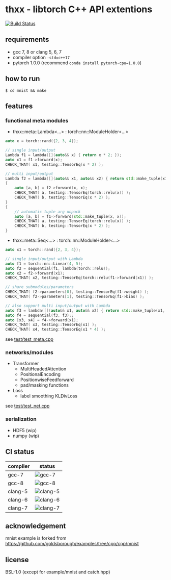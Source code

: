 # thxx - libtorch C++ API extentions

[![Build Status](https://travis-ci.org/ShigekiKarita/thxx.svg?branch=master)](https://travis-ci.org/ShigekiKarita/thxx)

## requirements

- gcc 7, 8 or clang 5, 6, 7
- compiler option `-std=c++17`
- pytorch 1.0.0 (recommend `conda install pytorch-cpu=1.0.0`)

## how to run

`$ cd mnist && make`

## features

### functional meta modules

- thxx::meta::Lambda<...> : torch::nn::ModuleHolder<...>

``` c++
auto x = torch::rand({2, 3, 4});

// single input/output
Lambda f1 = lambda([](auto&& x) { return x * 2; });
auto x1 = f1->forward(x);
CHECK_THAT( x1, testing::TensorEq(x * 2) );

// multi input/output
Lambda f2 = lambda([](auto&& x1, auto&& x2) { return std::make_tuple(x1.relu(), x2 * 2); });
{
    auto [a, b] = f2->forward(x, x);
    CHECK_THAT( a, testing::TensorEq(torch::relu(x)) );
    CHECK_THAT( b, testing::TensorEq(x * 2) );
}
{
    // automatic tuple arg unpack
    auto [a, b] = f1->forward(std::make_tuple(x, x));
    CHECK_THAT( a, testing::TensorEq(torch::relu(x)) );
    CHECK_THAT( b, testing::TensorEq(x * 2) );
}
```

- thxx::meta::Seq<...> : torch::nn::ModuleHolder<...>
``` c++
auto x1 = torch::rand({2, 3, 4});

// single input/output with Lambda
auto f1 = torch::nn::Linear(4, 5);
auto f2 = sequential(f1, lambda(torch::relu));
auto x2 = f2->forward(x1);
CHECK_THAT( x2, testing::TensorEq(torch::relu(f1->forward(x1)) );

// share submodules/parameters
CHECK_THAT( f2->parameters[0], testing::TensorEq(f1->weight) );
CHECK_THAT( f2->parameters[1], testing::TensorEq(f1->bias) );

// also support multi input/output with Lambda
auto f3 = lambda([](auto&& x1, auto&& x2) { return std::make_tuple(x1, x2 * 2); });
auto f4 = sequential(f3, f3);;
auto [x3, x4] = f4->forward(x1);
CHECK_THAT( x3, testing::TensorEq(x1) );
CHECK_THAT( x4, testing::TensorEq(x1 * 4) );
```

see [test/test_meta.cpp](https://github.com/ShigekiKarita/thxx/blob/master/test/test_meta.cpp)

### networks/modules

- Transformer
  - MultiHeadedAttention
  - PositionalEncoding
  - PositionwiseFeedforward
  - pad/masking functions
- Loss
  - label smoothing KLDivLoss

see [test/test_net.cpp](https://github.com/ShigekiKarita/thxx/blob/master/test/test_net.cpp)

### serialization

- HDF5 (wip)
- numpy (wip)


## CI status
| compiler | status                                                                                            |
| -------- | ----------------------------------------------------------------------------                      |
| gcc-7    | ![gcc-7](https://travis-matrix-badges.herokuapp.com/repos/ShigekiKarita/thxx/branches/master/1)   |
| gcc-8    | ![gcc-8](https://travis-matrix-badges.herokuapp.com/repos/ShigekiKarita/thxx/branches/master/2)   |
| clang-5  | ![clang-5](https://travis-matrix-badges.herokuapp.com/repos/ShigekiKarita/thxx/branches/master/3) |
| clang-6  | ![clang-6](https://travis-matrix-badges.herokuapp.com/repos/ShigekiKarita/thxx/branches/master/4) |
| clang-7  | ![clang-7](https://travis-matrix-badges.herokuapp.com/repos/ShigekiKarita/thxx/branches/master/5) |


## acknowledgement

mnist example is forked from https://github.com/goldsborough/examples/tree/cpp/cpp/mnist

## license

BSL-1.0 (except for example/mnist and catch.hpp)


